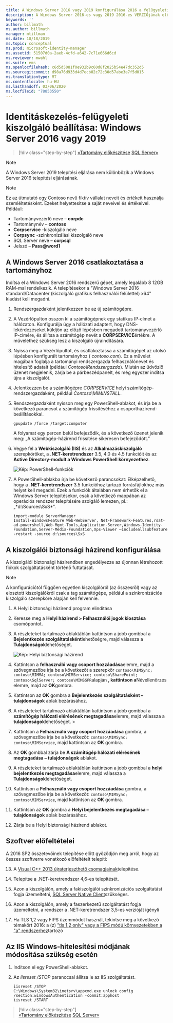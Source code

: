 ```yaml
---
title: A Windows Server 2016 vagy 2019 konfigurálása 2016 a felügyeleti CSOMAGhoz Microsoft Docs
description: A Windows Server 2016-es vagy 2019 2016-es VERZIÓjának előkészítéséhez szükséges lépések és minimális követelmények
keywords: ''
author: billmath
ms.author: billmath
manager: mtillman
ms.date: 10/18/2019
ms.topic: conceptual
ms.prod: microsoft-identity-manager
ms.assetid: 51507d0a-2aeb-4cfd-a642-7c71e666d6cd
ms.reviewer: mwahl
ms.suite: ems
ms.openlocfilehash: c6d5d5081f0e932b9c60d8f2025b54e47dc352d5
ms.sourcegitcommit: d98a76d933d4d7ecb02c72c30d57abe3e7f5d015
ms.translationtype: MT
ms.contentlocale: hu-HU
ms.lasthandoff: 03/06/2020
ms.locfileid: "78853550"
---
```

# <a name="set-up-an-identity-management-server-windows-server-2016-or-2019"></a>Identitáskezelés-felügyeleti kiszolgáló beállítása: Windows Server 2016 vagy 2019

> [!div class="step-by-step"]
> [«Tartomány előkészítése](preparing-domain.md)
> [SQL Server»](prepare-server-sql2016.md)
> 

> [!NOTE]
> A Windows Server 2019 telepítési eljárása nem különbözik a Windows Server 2016 telepítési eljárásának.


> [!NOTE]
> Ez az útmutató egy Contoso nevű fiktív vállalat neveit és értékeit használja szemléltetésként. Ezeket helyettesítse a saját neveivel és értékeivel. Például:
> - Tartományvezérlő neve – **corpdc**
> - Tartománynév – **contoso**
> - **Corpservice** -kiszolgáló neve
> - **Corpsync** -szinkronizálási kiszolgáló neve
> - SQL Server neve – **corpsql**
> - Jelszó – <strong>Pass@word1</strong>

## <a name="join-windows-server-2016-to-your-domain"></a>A Windows Server 2016 csatlakoztatása a tartományhoz

Indítsa el a Windows Server 2016 rendszerű gépet, amely legalább 8 12GB RAM-mal rendelkezik. A telepítésekor a "Windows Server 2016 standard/Datacenter (kiszolgáló grafikus felhasználói felülettel) x64" kiadást kell megadni.

1. Rendszergazdaként jelentkezzen be az új számítógépre.

2. A Vezérlőpulton osszon ki a számítógépnek egy statikus IP-címet a hálózaton. Konfigurálja úgy a hálózati adaptert, hogy DNS-lekérdezéseket küldjön az előző lépésben megadott tartományvezérlő IP-címére, és állítsa a számítógép nevét a **CORPSERVICE**értékre.  A művelethez szükség lesz a kiszolgáló újraindítására.

3. Nyissa meg a Vezérlőpultot, és csatlakoztassa a számítógépet az utolsó lépésben konfigurált tartományhoz ( *contoso.com*).  Ez a művelet magában foglalja a tartományi rendszergazda felhasználónevet és hitelesítő adatait (például *Contoso\Rendszergazda*).  Miután az üdvözlő üzenet megjelenik, zárja be a párbeszédpanelt, és még egyszer indítsa újra a kiszolgálót.

4. Jelentkezzen be a számítógépre *CORPSERVICE* helyi számítógép-rendszergazdaként, például *Contoso\MIMINSTALL*.


5. Rendszergazdaként nyisson meg egy PowerShell-ablakot, és írja be a következő parancsot a számítógép frissítéséhez a csoportházirend-beállításokkal.

    ```
    gpupdate /force /target:computer
    ```

    A folyamat egy percen belül befejeződik, és a következő üzenet jelenik meg: „A számítógép-házirend frissítése sikeresen befejeződött.”

6. Vegye fel a **Webkiszolgáló (IIS)** és az **Alkalmazáskiszolgáló** szerepköröket, a **.NET-keretrendszer** 3.5, 4.0 és 4.5 funkcióit és az **Active Directory-modult a Windows PowerShell környezethez**.

    ![Kép: PowerShell-funkciók](media/MIM-DeployWS2.png)

7. A PowerShell-ablakba írja be következő parancsokat: Elképzelhető, hogy a **.NET-keretrendszer** 3.5 funkcióhoz tartozó forrásfájlokhoz más helyet kell megadni. Ezek a funkciók általában nem érhetők el a Windows Server telepítésekor, csak a következő mappában az operációs rendszer telepítésére szolgáló lemezen, pl.: „*d:\Sources\SxS\*”.

    ```
    import-module ServerManager
    Install-WindowsFeature Web-WebServer, Net-Framework-Features,rsat-ad-powershell,Web-Mgmt-Tools,Application-Server,Windows-Identity-Foundation,Server-Media-Foundation,Xps-Viewer –includeallsubfeature -restart -source d:\sources\SxS
    ```

## <a name="configure-the-server-security-policy"></a>A kiszolgálói biztonsági házirend konfigurálása

A kiszolgálói biztonsági házirendben engedélyezze az újonnan létrehozott fiókok szolgáltatásként történő futtatását.
> [!NOTE] 
> A konfigurációtól függően egyetlen kiszolgálóról (az összesről) vagy az elosztott kiszolgálókról csak a tag számítógépe, például a szinkronizációs kiszolgáló szerepköre alapján kell felvennie. 

1. A Helyi biztonsági házirend program elindítása

2. Keresse meg a **Helyi házirend > Felhasználói jogok kiosztása** csomópontot.

3. A részleteket tartalmazó ablaktáblán kattintson a jobb gombbal a **Bejelentkezés szolgáltatásként**lehetőségre, majd válassza a **Tulajdonságok**lehetőséget.

    ![Kép: Helyi biztonsági házirend](media/MIM-DeployWS3.png)

4. Kattintson a **felhasználó vagy csoport hozzáadása**elemre, majd a szövegmezőbe írja be a következőt a szerepkör `contoso\MIMSync; contoso\MIMMA; contoso\MIMService; contoso\SharePoint; contoso\SqlServer; contoso\MIMSSPR`alapján **, kattintson a**Névellenőrzés elemre, majd az **OK**gombra.

5. Kattintson az **OK** gombra a **Bejelentkezés szolgáltatásként – tulajdonságok** ablak bezárásához.

6.  A részleteket tartalmazó ablaktáblán kattintson a jobb gombbal a **számítógép hálózati elérésének megtagadása**elemre, majd válassza a **tulajdonságok**lehetőséget. >

7. Kattintson a **Felhasználó vagy csoport hozzáadása** gombra, a szövegmezőbe írja be a következőt: `contoso\MIMSync; contoso\MIMService`, majd kattintson az **OK** gombra.

8. Az **OK** gombbal zárja be **A számítógép hálózati elérésének megtagadása – tulajdonságok** ablakot.

9. A részleteket tartalmazó ablaktáblán kattintson a jobb gombbal a **helyi bejelentkezés megtagadása**elemre, majd válassza a **Tulajdonságok**lehetőséget.

10. Kattintson a **Felhasználó vagy csoport hozzáadása** gombra, a szövegmezőbe írja be a következőt: `contoso\MIMSync; contoso\MIMService`, majd kattintson az **OK** gombra.

11. Kattintson az **OK** gombra a **Helyi bejelentkezés megtagadása – tulajdonságok** ablak bezárásához.

12. Zárja be a Helyi biztonsági házirend ablakot.

## <a name="software-prerequisites"></a>Szoftver előfeltételei

A 2016 SP2 összetevőinek telepítése előtt győződjön meg arról, hogy az összes szoftverre vonatkozó előfeltételt telepíti:

13. A [Visual C++ 2013 újraterjeszthető csomagjainak](https://www.microsoft.com/download/details.aspx?id=40784)telepítése.

14. Telepítse a .NET-keretrendszer 4,6-es telepítését.

15. Azon a kiszolgálón, amely a fakiszolgálói szinkronizációs szolgáltatást fogja üzemeltetni, [SQL Server Native Client](https://www.microsoft.com/download/details.aspx?id=50402)szükséges.

16. Azon a kiszolgálón, amely a faszerkezetű szolgáltatást fogja üzemeltetni, a rendszer a .NET-keretrendszer 3,5-es verzióját igényli

17. Ha TLS 1,2 vagy FIPS üzemmódot használ, tekintse meg a következő témakört 2016: a (z) ["tls 1,2 only" vagy a FIPS módú környezetekben a "a" rendszerhez](preparing-tls.md)tartozó

## <a name="change-the-iis-windows-authentication-mode-if-needed"></a>Az IIS Windows-hitelesítési módjának módosítása szükség esetén

1.  Indítson el egy PowerShell-ablakot.

2.  Az *iisreset /STOP* paranccsal állítsa le az IIS szolgáltatást.

    ```
    iisreset /STOP
    C:\Windows\System32\inetsrv\appcmd.exe unlock config /section:windowsAuthentication -commit:apphost
    iisreset /START
    ```

> [!div class="step-by-step"]  
> [«Tartomány előkészítése](preparing-domain.md)
> [SQL Server»](prepare-server-sql2016.md)
